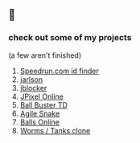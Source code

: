 ## 🐸

### check out some of my projects 
(a few aren't finished)
<ol>
  <li><a href="https://jannik323.github.io/src_category_id_finder/"> Speedrun.com id finder</a></li>
  <li><a href="https://jannik323.itch.io/jarlson"> jarlson</a></li>
  <li><a href="https://jannik323.itch.io/jblocker"> jblocker</a></li>
  <li><a href="https://jpixel-online.herokuapp.com/"> JPixel Online</a></li>
  <li><a href="https://jannik323.itch.io/ball-buster-td">Ball Buster TD</a></li>
  <li><a href="https://jannik323.itch.io/agile-snake"> Agile Snake</a></li>
  <li><a href="https://janniktests.herokuapp.com/"> Balls Online</a></li>
  <li><a href="https://jannik323.github.io/worms-maybe/"> Worms / Tanks clone </a></li>

</ol>
